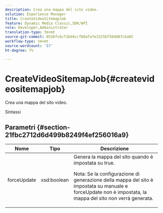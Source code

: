 ```yaml
---
description: Crea una mappa del sito video.
solution: Experience Manager
title: CreateVideoSitemapJob
feature: Dynamic Media Classic,SDK/API
role: Developer,Administrator
translation-type: tm+mt
source-git-commit: 052bfcbcf1bd4ccf60afa7e3325bf58dd07cba85
workflow-type: tm+mt
source-wordcount: '57'
ht-degree: 7%

---
```



# CreateVideoSitemapJob{#createvideositemapjob}

Crea una mappa del sito video.

Sintassi

## Parametri {#section-21fbc2712d6d499b8249f4ef256016a9}

<table id="table_7B459A9D55CE49A38D8A77CBD229033A"> 
 <thead> 
  <tr> 
   <th colname="col1" class="entry"> Nome </th> 
   <th colname="col2" class="entry"> Tipo </th> 
   <th colname="col3" class="entry"> Descrizione </th> 
  </tr> 
 </thead>
 <tbody> 
  <tr> 
   <td colname="col1"> <span class="codeph"> <span class="varname"> forceUpdate</span> </span> </td> 
   <td colname="col2"> <span class="codeph"> xsd:boolean</span> </td> 
   <td colname="col3">Genera la mappa del sito quando è impostata su <span class="codeph"> true</span>. <p><p>Nota: Se la configurazione di generazione della mappa del sito è impostata su manuale e <span class="codeph"> forceUpdate</span> non è impostata, la mappa del sito non verrà generata. </p></p></td> 
  </tr> 
 </tbody> 
</table>

